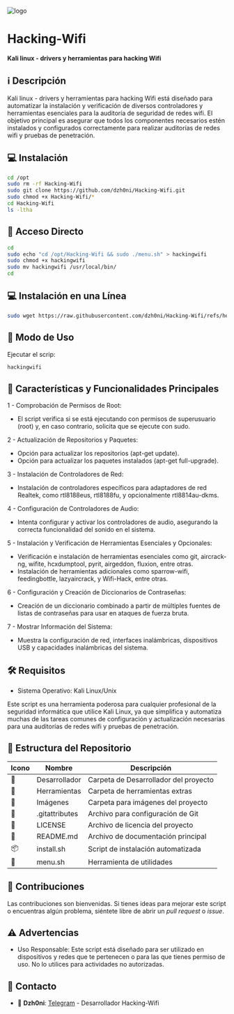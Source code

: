 ﻿![logo](https://github.com/dzh0ni/Hacking-Wifi/blob/main/Imagenes/hacking-wifi.png)

# Hacking-Wifi
**Kali linux - drivers y herramientas para hacking Wifi**

## :information_source: Descripción
Kali linux - drivers y herramientas para hacking Wifi está diseñado para automatizar la 
instalación y verificación de diversos controladores y herramientas esenciales para 
la auditoría de seguridad de redes wifi. El objetivo principal es asegurar que todos 
los componentes necesarios estén instalados y configurados correctamente para 
realizar auditorías de redes wifi y pruebas de penetración.

## :computer: Instalación
```bash
cd /opt
sudo rm -rf Hacking-Wifi
sudo git clone https://github.com/dzh0ni/Hacking-Wifi.git
sudo chmod +x Hacking-Wifi/*
cd Hacking-Wifi
ls -ltha
```

## :key: Acceso Directo
```bash
cd 
sudo echo "cd /opt/Hacking-Wifi && sudo ./menu.sh" > hackingwifi
sudo chmod +x hackingwifi
sudo mv hackingwifi /usr/local/bin/
cd
```

## :computer: Instalación en una Línea
```bash
sudo wget https://raw.githubusercontent.com/dzh0ni/Hacking-Wifi/refs/heads/main/install.sh -O - | sudo bash
```

## :rocket: Modo de Uso

Ejecutar el scrip:

```bash
hackingwifi
```

## :star2: Características y Funcionalidades Principales

1 - Comprobación de Permisos de Root:

* El script verifica si se está ejecutando con permisos de superusuario (root) y, en caso contrario, solicita que se ejecute con sudo.

2 - Actualización de Repositorios y Paquetes:

* Opción para actualizar los repositorios (apt-get update).
* Opción para actualizar los paquetes instalados (apt-get full-upgrade).

3 - Instalación de Controladores de Red:

* Instalación de controladores específicos para adaptadores de red Realtek, como rtl8188eus, rtl8188fu, y opcionalmente rtl8814au-dkms.

4 - Configuración de Controladores de Audio:

* Intenta configurar y activar los controladores de audio, asegurando la correcta funcionalidad del sonido en el sistema.

5 - Instalación y Verificación de Herramientas Esenciales y Opcionales:

* Verificación e instalación de herramientas esenciales como git, aircrack-ng, wifite, hcxdumptool, pyrit, airgeddon, fluxion, entre otras.
* Instalación de herramientas adicionales como sparrow-wifi, feedingbottle, lazyaircrack, y Wifi-Hack, entre otras.

6 - Configuración y Creación de Diccionarios de Contraseñas:

* Creación de un diccionario combinado a partir de múltiples fuentes de listas de contraseñas para usar en ataques de fuerza bruta.

7 - Mostrar Información del Sistema:

* Muestra la configuración de red, interfaces inalámbricas, dispositivos USB y capacidades inalámbricas del sistema.

## :hammer_and_wrench: Requisitos 
-  Sistema Operativo: Kali Linux/Unix

Este script es una herramienta poderosa para cualquier profesional de la seguridad 
informática que utilice Kali Linux, ya que simplifica y automatiza muchas de las 
tareas comunes de configuración y actualización necesarias para una auditorías de redes wifi y pruebas de penetración.

## :open_file_folder: Estructura del Repositorio

| Icono            | Nombre              | Descripción                               |
|------------------|---------------------|-------------------------------------------|
| :file_folder:    | Desarrollador       | Carpeta de Desarrollador del proyecto     |
| :file_folder:    | Herramientas        | Carpeta de herramientas extras            |
| :file_folder:    | Imágenes            | Carpeta para imágenes del proyecto        |
| :page_facing_up: | .gitattributes      | Archivo para configuración de Git         |
| :page_facing_up: | LICENSE             | Archivo de licencia del proyecto          |
| :book:           | README.md           | Archivo de documentación principal        |
| :package:        | install.sh          | Script de instalación automatizada        |
| :page_facing_up: | menu.sh             | Herramienta de utilidades                 |

## :star2: Contribuciones

Las contribuciones son bienvenidas. Si tienes ideas para mejorar este script o encuentras algún problema, siéntete libre de abrir un *pull request* o *issue*.

## :warning: Advertencias

- Uso Responsable: Este script está diseñado para ser utilizado en dispositivos y redes que te pertenecen o para las que tienes permiso de uso. No lo utilices para actividades no autorizadas.

## :email: Contacto 
* :busts_in_silhouette: **Dzh0ni**: [Telegram](https://t.me/Dzh0ni_Dev) - Desarrollador Hacking-Wifi
